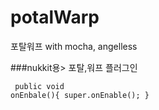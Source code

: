 # potalWarp
포탈워프 with mocha, angelless

###nukkit용> 포탈,워프 플러그인
<code><pre>
public void onEnbale(){
  super.onEnable();
}
</pre></code>
